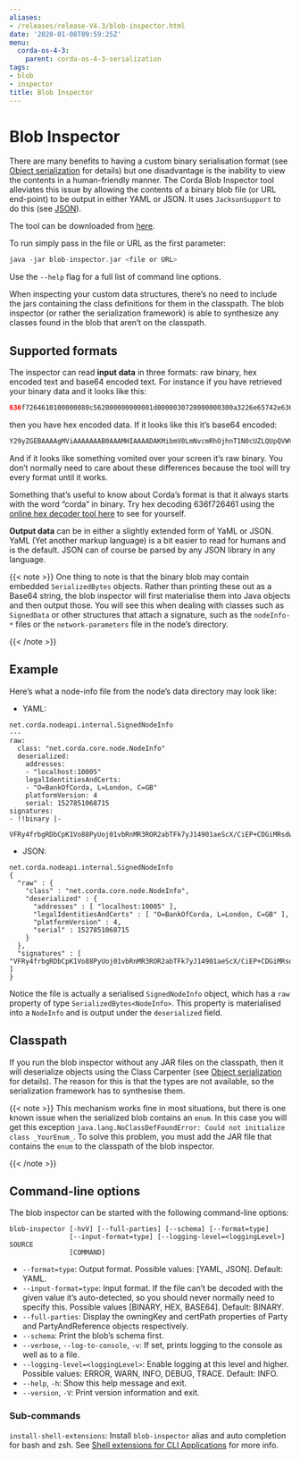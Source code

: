 ```yaml
---
aliases:
- /releases/release-V4.3/blob-inspector.html
date: '2020-01-08T09:59:25Z'
menu:
  corda-os-4-3:
    parent: corda-os-4-3-serialization
tags:
- blob
- inspector
title: Blob Inspector
---
```



# Blob Inspector

There are many benefits to having a custom binary serialisation format (see [Object serialization](serialization.md) for details) but one
disadvantage is the inability to view the contents in a human-friendly manner. The Corda Blob Inspector tool alleviates
this issue by allowing the contents of a binary blob file (or URL end-point) to be output in either YAML or JSON. It
uses `JacksonSupport` to do this (see [JSON](json.md)).

The tool can be downloaded from [here](https://corda.net/resources).

To run simply pass in the file or URL as the first parameter:

```kotlin
java -jar blob-inspector.jar <file or URL>
```

Use the `--help` flag for a full list of command line options.

When inspecting your custom data structures, there’s no need to include the jars containing the class definitions for them
in the classpath. The blob inspector (or rather the serialization framework) is able to synthesize any classes found in the
blob that aren’t on the classpath.


## Supported formats

The inspector can read **input data** in three formats: raw binary, hex encoded text and base64 encoded text. For instance
if you have retrieved your binary data and it looks like this:

```kotlin
636f7264610100000080c562000000000001d0000030720000000300a3226e65742e636f7264613a38674f537471464b414a5055...
```

then you have hex encoded data. If it looks like this it’s base64 encoded:

```kotlin
Y29yZGEBAAAAgMViAAAAAAAB0AAAMHIAAAADAKMibmV0LmNvcmRhOjhnT1N0cUZLQUpQVWVvY2Z2M1NlU1E9PdAAACc1AAAAAgCjIm5l...
```

And if it looks like something vomited over your screen it’s raw binary. You don’t normally need to care about these
differences because the tool will try every format until it works.

Something that’s useful to know about Corda’s format is that it always starts with the word “corda” in binary. Try
hex decoding 636f726461 using the [online hex decoder tool here](https://convertstring.com/EncodeDecode/HexDecode)
to see for yourself.

**Output data** can be in either a slightly extended form of YaML or JSON. YaML (Yet another markup language) is a bit
easier to read for humans and is the default. JSON can of course be parsed by any JSON library in any language.

{{< note >}}
One thing to note is that the binary blob may contain embedded `SerializedBytes` objects. Rather than printing these
out as a Base64 string, the blob inspector will first materialise them into Java objects and then output those. You will
see this when dealing with classes such as `SignedData` or other structures that attach a signature, such as the
`nodeInfo-*` files or the `network-parameters` file in the node’s directory.

{{< /note >}}

## Example

Here’s what a node-info file from the node’s data directory may look like:


* YAML:

```none
net.corda.nodeapi.internal.SignedNodeInfo
---
raw:
  class: "net.corda.core.node.NodeInfo"
  deserialized:
    addresses:
    - "localhost:10005"
    legalIdentitiesAndCerts:
    - "O=BankOfCorda, L=London, C=GB"
    platformVersion: 4
    serial: 1527851068715
signatures:
- !!binary |-
  VFRy4frbgRDbCpK1Vo88PyUoj01vbRnMR3ROR2abTFk7yJ14901aeScX/CiEP+CDGiMRsdw01cXt\nhKSobAY7Dw==
```


* JSON:

```none
net.corda.nodeapi.internal.SignedNodeInfo
{
  "raw" : {
    "class" : "net.corda.core.node.NodeInfo",
    "deserialized" : {
      "addresses" : [ "localhost:10005" ],
      "legalIdentitiesAndCerts" : [ "O=BankOfCorda, L=London, C=GB" ],
      "platformVersion" : 4,
      "serial" : 1527851068715
    }
  },
  "signatures" : [ "VFRy4frbgRDbCpK1Vo88PyUoj01vbRnMR3ROR2abTFk7yJ14901aeScX/CiEP+CDGiMRsdw01cXthKSobAY7Dw==" ]
}
```

Notice the file is actually a serialised `SignedNodeInfo` object, which has a `raw` property of type `SerializedBytes<NodeInfo>`.
This property is materialised into a `NodeInfo` and is output under the `deserialized` field.


## Classpath

If you run the blob inspector without any JAR files on the classpath, then it will deserialize objects using the Class Carpenter (see [Object serialization](serialization.md) for details).
The reason for this is that the types are not available, so the serialization framework has to synthesise them.

{{< note >}}
This mechanism works fine in most situations, but there is one known issue when the serialized blob contains an `enum`.
In this case you will get this exception `java.lang.NoClassDefFoundError: Could not initialize class _YourEnum_`.
To solve this problem, you must add the JAR file that contains the `enum` to the classpath of the blob inspector.

{{< /note >}}

## Command-line options

The blob inspector can be started with the following command-line options:

```shell
blob-inspector [-hvV] [--full-parties] [--schema] [--format=type]
               [--input-format=type] [--logging-level=<loggingLevel>] SOURCE
               [COMMAND]
```


* `--format=type`: Output format. Possible values: [YAML, JSON]. Default: YAML.
* `--input-format=type`: Input format. If the file can’t be decoded with the given value it’s auto-detected, so you should
never normally need to specify this. Possible values [BINARY, HEX, BASE64]. Default: BINARY.
* `--full-parties`: Display the owningKey and certPath properties of Party and PartyAndReference objects respectively.
* `--schema`: Print the blob’s schema first.
* `--verbose`, `--log-to-console`, `-v`: If set, prints logging to the console as well as to a file.
* `--logging-level=<loggingLevel>`: Enable logging at this level and higher. Possible values: ERROR, WARN, INFO, DEBUG, TRACE. Default: INFO.
* `--help`, `-h`: Show this help message and exit.
* `--version`, `-V`: Print version information and exit.


### Sub-commands

`install-shell-extensions`: Install `blob-inspector` alias and auto completion for bash and zsh. See [Shell extensions for CLI Applications](cli-application-shell-extensions.md) for more info.

